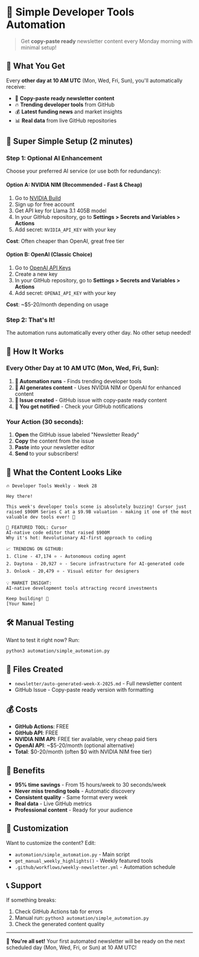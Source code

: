 # 🤖 Simple Developer Tools Automation

> Get **copy-paste ready** newsletter content every Monday morning with minimal setup!

## 🎯 What You Get

Every **other day at 10 AM UTC** (Mon, Wed, Fri, Sun), you'll automatically receive:
- 📧 **Copy-paste ready newsletter content** 
- 🔥 **Trending developer tools** from GitHub
- 💰 **Latest funding news** and market insights
- 📊 **Real data** from live GitHub repositories

## 🚀 Super Simple Setup (2 minutes)

### Step 1: Optional AI Enhancement
Choose your preferred AI service (or use both for redundancy):

#### Option A: NVIDIA NIM (Recommended - Fast & Cheap)
1. Go to [NVIDIA Build](https://build.nvidia.com/)
2. Sign up for free account
3. Get API key for Llama 3.1 405B model
4. In your GitHub repository, go to **Settings > Secrets and Variables > Actions**
5. Add secret: `NVIDIA_API_KEY` with your key

**Cost**: Often cheaper than OpenAI, great free tier

#### Option B: OpenAI (Classic Choice)
1. Go to [OpenAI API Keys](https://platform.openai.com/api-keys)
2. Create a new key
3. In your GitHub repository, go to **Settings > Secrets and Variables > Actions**
4. Add secret: `OPENAI_API_KEY` with your key

**Cost**: ~$5-20/month depending on usage

### Step 2: That's It!
The automation runs automatically every other day. No other setup needed!

## 📅 How It Works

### Every Other Day at 10 AM UTC (Mon, Wed, Fri, Sun):
1. **🤖 Automation runs** - Finds trending developer tools
2. **🧠 AI generates content** - Uses NVIDIA NIM or OpenAI for enhanced content
3. **📧 Issue created** - GitHub issue with copy-paste ready content
4. **🔔 You get notified** - Check your GitHub notifications

### Your Action (30 seconds):
1. **Open** the GitHub issue labeled "Newsletter Ready"
2. **Copy** the content from the issue
3. **Paste** into your newsletter editor
4. **Send** to your subscribers!

## 🎨 What the Content Looks Like

```
🔥 Developer Tools Weekly - Week 28

Hey there!

This week's developer tools scene is absolutely buzzing! Cursor just raised $900M Series C at a $9.9B valuation - making it one of the most valuable dev tools ever! 🚀

🌟 FEATURED TOOL: Cursor
AI-native code editor that raised $900M
Why it's hot: Revolutionary AI-first approach to coding

📈 TRENDING ON GITHUB:
1. Cline - 47,174 ⭐ - Autonomous coding agent
2. Daytona - 20,927 ⭐ - Secure infrastructure for AI-generated code
3. Onlook - 20,479 ⭐ - Visual editor for designers

💡 MARKET INSIGHT:
AI-native development tools attracting record investments

Keep building! 🚀
[Your Name]
```

## 🛠️ Manual Testing

Want to test it right now? Run:

```bash
python3 automation/simple_automation.py
```

## 🔧 Files Created

- `newsletter/auto-generated-week-X-2025.md` - Full newsletter content
- GitHub Issue - Copy-paste ready version with formatting

## 💰 Costs

- **GitHub Actions**: FREE
- **GitHub API**: FREE  
- **NVIDIA NIM API**: FREE tier available, very cheap paid tiers
- **OpenAI API**: ~$5-20/month (optional alternative)
- **Total**: $0-20/month (often $0 with NVIDIA NIM free tier)

## 🎯 Benefits

- **95% time savings** - From 15 hours/week to 30 seconds/week
- **Never miss trending tools** - Automatic discovery
- **Consistent quality** - Same format every week
- **Real data** - Live GitHub metrics
- **Professional content** - Ready for your audience

## 🔄 Customization

Want to customize the content? Edit:
- `automation/simple_automation.py` - Main script
- `get_manual_weekly_highlights()` - Weekly featured tools
- `.github/workflows/weekly-newsletter.yml` - Automation schedule

## 📞 Support

If something breaks:
1. Check GitHub Actions tab for errors
2. Manual run: `python3 automation/simple_automation.py`
3. Check the generated content quality

---

**🎉 You're all set!** Your first automated newsletter will be ready on the next scheduled day (Mon, Wed, Fri, or Sun) at 10 AM UTC!